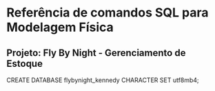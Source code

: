 # Referência de comandos SQL para Modelagem Física

## Projeto: Fly By Night - Gerenciamento de Estoque

CREATE DATABASE flybynight_kennedy CHARACTER SET utf8mb4;